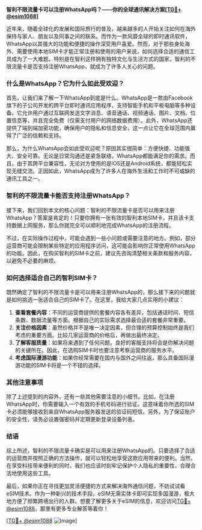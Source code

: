 **智利不限流量卡可以注册WhatsApp吗？——你的全球通讯解决方案[[TG💪+ @esim1088](https://t.me/s/esim1088)]**

近年来，随着全球化的发展和国际旅行的普及，越来越多的人开始关注如何在海外保持与家人、朋友以及同事之间的联系。而作为一款风靡全球的即时通讯软件，WhatsApp以其强大的功能和便捷的操作深受用户喜爱。然而，对于那些身处海外、需要使用本地SIM卡才能正常注册和使用的用户来说，如何选择合适的通信工具成为了一大难题。特别是在智利这样拥有独特文化与生活方式的国家，智利的不限流量卡是否支持注册WhatsApp，就成为了许多人关心的问题。

### 什么是WhatsApp？它为什么如此受欢迎？

首先，让我们来了解一下WhatsApp到底是什么。WhatsApp是一款由Facebook旗下的子公司开发的跨平台即时通讯应用程序，支持智能手机和平板电脑等多种设备。它允许用户通过互联网发送文字消息、语音通话、视频通话、图片、文档、位置信息等，并且完全免费（仅需支付用户的网络数据费用）。此外，WhatsApp还提供了端到端加密功能，确保用户的隐私和信息安全，这一点让它在全球范围内赢得了广泛的信赖和支持。

那么，为什么WhatsApp会如此受欢迎呢？原因其实很简单：方便快捷、功能强大、安全可靠。无论是日常沟通还是紧急联络，WhatsApp都能满足你的需求。而且，由于其跨平台兼容性，无论对方使用的是iOS还是Android系统，都能轻松实现无缝交流。正因如此，WhatsApp成为了许多人在海外生活和工作时不可或缺的通讯工具之一。

### 智利的不限流量卡能否支持注册WhatsApp？

接下来，我们回到本文的核心问题：智利的不限流量卡是否可以用来注册WhatsApp？答案是肯定的！只要你拥有一张有效的智利本地SIM卡，并且该卡支持数据上网服务，那么你就完全可以顺利地完成WhatsApp的注册流程。

不过，在实际操作过程中，可能会遇到一些小问题或需要注意的地方。例如，部分运营商可能会限制某些特定的应用程序访问，这可能会影响你正常使用WhatsApp的功能。因此，在购买智利的SIM卡之前，建议先咨询清楚相关条款和服务内容，以避免不必要的麻烦。

### 如何选择适合自己的智利SIM卡？

既然确定了智利的不限流量卡是可以用来注册WhatsApp的，那么接下来的问题就是如何挑选一张适合自己的SIM卡了。在这里，我给大家几点实用的小建议：

1. **查看套餐内容**：不同的运营商提供的套餐内容各有差异，包括通话时间、短信条数、数据流量等方面。根据自己的实际需求选择最合适的套餐非常重要。
2. **关注价格因素**：虽然价格并不是唯一决定因素，但合理的预算控制始终是我们考虑的重要方面。比较几家运营商的价格后，再做出最终决定。
3. **了解客服质量**：如果将来遇到了任何问题，良好的客服支持将会是你解决问题的关键所在。因此，在选购SIM卡时也要注意考察运营商的服务水平。
4. **考虑国际漫游功能**：如果你经常需要在国内与国外之间往返，那么具备国际漫游功能的SIM卡将是一个不错的选择。

### 其他注意事项

除了上述提到的内容外，还有一些其他需要注意的小细节。比如，在注册WhatsApp时，你需要输入一个有效的手机号码进行验证。这意味着你所选的SIM卡必须能够接收到来自WhatsApp服务器发送的验证码短信。另外，为了保证账户的安全性，请务必设置强密码并定期更新登录设备列表。

### 结语

综上所述，智利的不限流量卡确实是可以用来注册WhatsApp的。只要选择了合适的运营商并按照正确的方法操作，就可以轻松地享受这款应用带来的便利。当然，在享受科技带来便利的同时，我们也应该时刻牢记保护个人隐私的重要性，合理合法地使用这些工具。

最后，如果你正在寻找更加灵活便捷的方式来解决海外通信问题，不妨试试看eSIM技术。作为一种新兴的技术手段，eSIM无需实体卡即可实现多国漫游，极大地方便了频繁跨境出行的人群。想要了解更多关于eSIM的信息，欢迎访问[TG💪+ @esim1088](https://t.me/s/esim1088)，那里有更多专业解答等着你！

[[TG💪+ @esim1088](https://t.me/s/esim1088) ![Image](https://i.postimg.cc/4NQfJmqS/Snipaste-2025-05-13-00-14-12.png)]